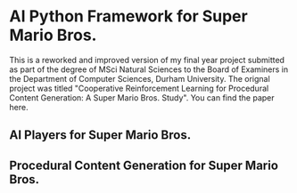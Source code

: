 # AI Python Framework for Super Mario Bros.
This is a reworked and improved version of my final year project submitted as part of the degree of MSci Natural Sciences to the Board of Examiners in the Department of Computer Sciences, Durham University. The orignal project was titled "Cooperative Reinforcement Learning for Procedural Content Generation: A Super Mario Bros. Study". You can find the paper here.
## AI Players for Super Mario Bros.
## Procedural Content Generation for Super Mario Bros.
